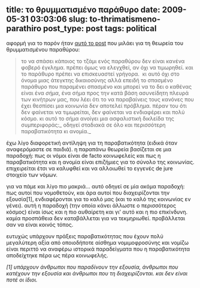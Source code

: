 title: το θρυμματισμένο παράθυρο
date: 2009-05-31 03:03:06
slug: to-thrimatismeno-parathiro
post_type: post
tags: political
---

αφορμή για το παρόν ήταν [αυτό το post](http://metablogging.gr/archives/2403) που μιλάει για τη θεωρεία του θρυμματισμένου παραθύρου:

> το να σπάσει κάποιος το τζάμι ενός παραθύρου δεν είναι κανένα φοβερό έγκλημα. πρέπει όμως να ελεγχθεί, αν όχι να τιμωρηθεί. και το παράθυρο πρέπει να επισκευαστεί γρήγορα.  κι αυτό όχι στο όνομα μιας άτεγκτης δικαιοσύνης αλλά επειδή το σπασμένο παράθυρο που παραμένει σπασμένο και μπορεί να το δει ο καθένας είναι ένα _σήμα_, ένα σήμα προς την κατά βάση ασυνείδητη πλευρά των κινήτρων μας, που λέει ότι το να παραβαίνεις τους κανόνες που έχει θεσπίσει μια κοινωνία δεν αποτελεί πρόβλημα. πέραν του ότι δεν φαίνεται να τιμωρείται, δεν φαίνεται να ενδιαφέρει και πολύ κόσμο. κι αυτό το σήμα ανοίγει μια ασφαλιστική δικλείδα της συμπεριφοράς:_ οδηγεί σταδιακά σε όλο και περισσότερη παραβατικότητα κι ανομία._

έχω λίγο διαφορετική αντίληψη για τη παραβατικότητα (ειδικά όταν αναφερόμαστε σε παιδιά). η παραπάνω θεωρεία βασίζεται σε μια παραδοχή: πως οι νόμοι είναι de facto κοινωφελείς και πως η παραβατικότητα και η ανομία είναι επιζήμιες για το σύνολο της κοινωνίας. επιχειρείται έτσι να καλυφθεί και να αλλοιωθεί το εγγενές de jure στοιχείο των νόμων.

για να πάμε και λίγο πιο μακριά... αυτό οδηγεί σε μία ακόμα παραδοχή: πως αυτοί που νομοθετούν, και άρα αυτοί που διαχειρίζονται την εξουσία[1], ενδιαφέρονται για το καλό μας (και το καλό της κοινωνίας εν γένει). αυτή η παραδοχή (την οποία κάνει άλλωστε ο περισσότερος κόσμος) είναι ίσως και η πιο αυθαίρετη και γι' αυτό και η πιο επικίνδυνη. καμία προσπάθεια δεν καταβάλλεται για να τεκμηριωθεί. προβάλλεται σαν να είναι κοινός τόπος.

ευτυχώς υπάρχουν πράξεις παραβατικότητας που έχουν πολύ μεγαλύτερη αξία από οποιοδήποτε αίσθημα νομιμοφροσύνης και νομίζω είναι περιττό να αναφέρω ιστορικά παραδείγματα που η παραβατικότητα αποδείχτηκε πέρα ως πέρα κοινωφελής.

_[1] υπάρχουν άνθρωποι που παραδίνουν την εξουσία, άνθρωποι που κατέχουν την εξουσία και άνθρωποι που τη διαχειρίζονται. και δεν είναι ποτέ οι ίδιοι._

